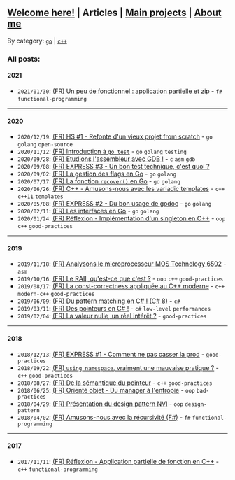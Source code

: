 ## [Welcome here!](index.md) | Articles | [Main projects](projects.md) | [About me](about.md)

By category: [`go`](/articles/categories/go.md) | [`c++`](/articles/categories/c++.md)

### All posts:

#### 2021
- `2021/01/30`: [(FR) Un peu de fonctionnel : application partielle et zip](articles/fr/2021/zip.md) - `f#` `functional-programming`

---

#### 2020
- `2020/12/19`: [(FR) HS #1 - Refonte d'un vieux projet from scratch](articles/fr/2020/piggy.md) - `go` `golang` `open-source`
- `2020/11/12`: [(FR) Introduction à `go test`](articles/fr/2020/go_test.md) - `go` `golang` `testing`
- `2020/09/28`: [(FR) Etudions l'assembleur avec GDB !](articles/fr/2020/asm.md) - `c` `asm` `gdb`
- `2020/09/08`: [(FR) EXPRESS #3 - Un bon test technique, c'est quoi ?](articles/fr/2020/express3_test_tech.md)
- `2020/09/02`: [(FR) La gestion des flags en Go](articles/fr/2020/flag_go.md) - `go` `golang`
- `2020/07/17`: [(FR) La fonction `recover()` en Go](articles/fr/2020/golang_recover.md) - `go` `golang`
- `2020/06/26`: [(FR) C++ - Amusons-nous avec les variadic templates](articles/fr/2020/variadic_templates.md) - `c++` `c++11` `templates`
- `2020/05/08`: [(FR) EXPRESS #2 - Du bon usage de godoc](articles/fr/2020/express2_godoc.md) - `go` `golang`
- `2020/02/11`: [(FR) Les interfaces en Go](articles/fr/2020/interfaces_go.md) - `go` `golang`
- `2020/01/24`: [(FR) Réflexion - Implémentation d'un singleton en C++](articles/fr/2020/singleton_cpp.md) - `oop` `c++` `good-practices`

---

#### 2019
- `2019/11/18`: [(FR) Analysons le microprocesseur MOS Technology 6502](articles/fr/2019/6502.md) - `asm`
- `2019/10/16`: [(FR) Le RAII, qu'est-ce que c'est ?](articles/fr/2019/raii.md) - `oop` `c++` `good-practices`
- `2019/08/17`: [(FR) La const-correctness appliquée au C++ moderne](articles/fr/2019/constexpr.md) - `c++` `modern-c++` `good-practices`
- `2019/06/09`: [(FR) Du pattern matching en C# ! (C# 8)](articles/fr/2019/pattern_matching_csharp.md) - `c#`
- `2019/03/11`: [(FR) Des pointeurs en C# !](articles/fr/2019/pointeurs_csharp.md) - `c#` `low-level` `performances`
- `2019/02/04`: [(FR) La valeur nulle, un réel intérêt ?](articles/fr/2019/la_valeur_nulle.md) - `good-practices`

---

#### 2018
- `2018/12/13`: [(FR) EXPRESS #1 - Comment ne pas casser la prod](articles/fr/2018/express1_script_prod.md) - `good-practices`
- `2018/09/22`: [(FR) `using namespace`, vraiment une mauvaise pratique ?](articles/fr/2018/using_namespace.md) - `c++` `good-practices`
- `2018/08/27`: [(FR) De la sémantique du pointeur](articles/fr/2018/semantique_pointeur.md) - `c++` `good-practices`
- `2018/06/25`: [(FR) Orienté objet - Du manager à l'entropie](articles/fr/2018/manager.md) - `oop` `bad-practices`
- `2018/04/29`: [(FR) Présentation du design pattern NVI](articles/fr/2018/nvi.md) - `oop` `design-pattern`
- `2018/04/02`: [(FR) Amusons-nous avec la récursivité (F#)](articles/fr/2018/recursivite.md) - `f#` `functional-programming`

---

#### 2017
- `2017/11/11`: [(FR) Réflexion - Application partielle de fonction en C++](articles/fr/2017/curryfication_cpp.md) - `c++` `functional-programming`
